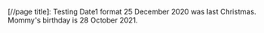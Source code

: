 [//page title]: Testing Date1 format
25 December 2020 was last Christmas.
Mommy's birthday is 28 October 2021.
